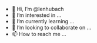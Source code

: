 - 👋 Hi, I’m @lenhubach
- 👀 I’m interested in ...
- 🌱 I’m currently learning ...
- 💞️ I’m looking to collaborate on ...
- 📫 How to reach me ...

<!---
lenhubach/lenhubach is a ✨ special ✨ repository because its `README.md` (this file) appears on your GitHub profile.
You can click the Preview link to take a look at your changes.
--->
